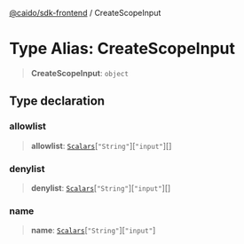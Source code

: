 [@caido/sdk-frontend](../index.md) / CreateScopeInput

# Type Alias: CreateScopeInput

> **CreateScopeInput**: `object`

## Type declaration

### allowlist

> **allowlist**: [`Scalars`](Scalars.md)\[`"String"`\]\[`"input"`\][]

### denylist

> **denylist**: [`Scalars`](Scalars.md)\[`"String"`\]\[`"input"`\][]

### name

> **name**: [`Scalars`](Scalars.md)\[`"String"`\]\[`"input"`\]
